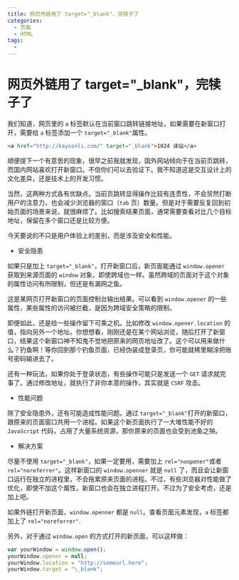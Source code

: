 ```yaml
---
title: 网页外链用了 target="_blank"，完犊子了
categories:
  - 页面
  - HTML
tags:
  -
---
```


# 网页外链用了 target="_blank"，完犊子了
我们知道，网页里的 `a` 标签默认在当前窗口跳转链接地址，如果需要在新窗口打开，需要给 `a` 标签添加一个 `target="_blank"`属性。

```html
<a href="http://kaysonli.com/" target="_blank">1024 译站</a>
```

顺便提下一个有意思的现象，很早之前我就发现，国外网站倾向于在当前页跳转，而国内网站喜欢打开新窗口。不信你们可以去验证下。我不知道这是交互设计上的文化差异，还是技术上的开发习惯。

当然，这两种方式各有优缺点。当前页跳转显得操作比较有连贯性，不会贸然打断用户的注意力，也会减少浏览器的窗口（`tab` 页）数量。但是对于需要反复回到初始页面的场景来说，就很麻烦了。比如搜索结果页面，通常需要查看对比几个目标地址，保留在多个窗口还是比较方便。

今天要说的不只是用户体验上的差别，而是涉及安全和性能。

- 安全隐患

如果只是加上 `target="_blank"`，打开新窗口后，新页面能通过 `window.opener` 获取到来源页面的 `window` 对象，即使跨域也一样。虽然跨域的页面对于这个对象的属性访问有所限制，但还是有漏网之鱼。

这是某网页打开新窗口的页面控制台输出结果。可以看到 `window.opener` 的一些属性，某些属性的访问被拦截，是因为跨域安全策略的限制。

即便如此，还是给一些操作留下可乘之机。比如修改 `window.opener.location` 的值，指向另外一个地址。你想想看，刚刚还是在某个网站浏览，随后打开了新窗口，结果这个新窗口神不知鬼不觉地把原来的网页地址改了。这个可以用来做什么？钓鱼啊！等你回到那个钓鱼页面，已经伪装成登录页，你可能就稀里糊涂把账号密码输进去了。

还有一种玩法，如果你处于登录状态，有些操作可能只是发送一个 `GET` 请求就完事了。通过修改地址，就执行了非你本意的操作，其实就是 `CSRF` 攻击。

- 性能问题

除了安全隐患外，还有可能造成性能问题。通过 `target="_blank"`打开的新窗口，跟原来的页面窗口共用一个进程。如果这个新页面执行了一大堆性能不好的 `JavaScript` 代码，占用了大量系统资源，那你原来的页面也会受到池鱼之殃。

- 解决方案

尽量不使用 `target="_blank"`，如果一定要用，需要加上 `rel="noopener"`或者 `rel="noreferrer"`。这样新窗口的 `window.openner` 就是 `null` 了，而且会让新窗口运行在独立的进程里，不会拖累原来页面的进程。不过，有些浏览器对性能做了优化，即使不加这个属性，新窗口也会在独立进程打开。不过为了安全考虑，还是加上吧。

如果外链打开新页面，`window.openner` 都是 `null`。查看页面元素发现，`a` 标签都加上了 `rel="noreferrer"`.

另外，对于通过 `window.open` 的方式打开的新页面，可以这样做：

```js
var yourWindow = window.open();
yourWindow.opener = null;
yourWindow.location = "http://someurl.here";
yourWindow.target = "\_blank";
```
